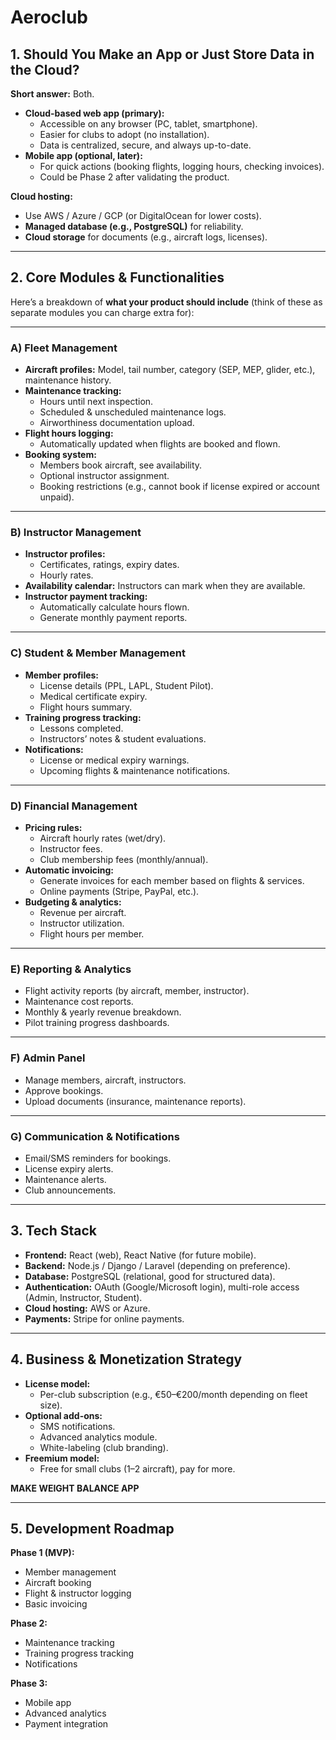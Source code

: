 # Aeroclub 

## **1. Should You Make an App or Just Store Data in the Cloud?**

**Short answer:** Both.

- **Cloud-based web app (primary):**
  - Accessible on any browser (PC, tablet, smartphone).
  - Easier for clubs to adopt (no installation).
  - Data is centralized, secure, and always up-to-date.
- **Mobile app (optional, later):**
  - For quick actions (booking flights, logging hours, checking invoices).
  - Could be Phase 2 after validating the product.

**Cloud hosting:**

- Use AWS / Azure / GCP (or DigitalOcean for lower costs).
- **Managed database (e.g., PostgreSQL)** for reliability.
- **Cloud storage** for documents (e.g., aircraft logs, licenses).

------

## **2. Core Modules & Functionalities**

Here’s a breakdown of **what your product should include** (think of these as separate modules you can charge extra for):

------

### **A) Fleet Management**

- **Aircraft profiles:** Model, tail number, category (SEP, MEP, glider, etc.), maintenance history.
- **Maintenance tracking:**
  - Hours until next inspection.
  - Scheduled & unscheduled maintenance logs.
  - Airworthiness documentation upload.
- **Flight hours logging:**
  - Automatically updated when flights are booked and flown.
- **Booking system:**
  - Members book aircraft, see availability.
  - Optional instructor assignment.
  - Booking restrictions (e.g., cannot book if license expired or account unpaid).

------

### **B) Instructor Management**

- **Instructor profiles:**
  - Certificates, ratings, expiry dates.
  - Hourly rates.
- **Availability calendar:** Instructors can mark when they are available.
- **Instructor payment tracking:**
  - Automatically calculate hours flown.
  - Generate monthly payment reports.

------

### **C) Student & Member Management**

- **Member profiles:**
  - License details (PPL, LAPL, Student Pilot).
  - Medical certificate expiry.
  - Flight hours summary.
- **Training progress tracking:**
  - Lessons completed.
  - Instructors’ notes & student evaluations.
- **Notifications:**
  - License or medical expiry warnings.
  - Upcoming flights & maintenance notifications.

------

### **D) Financial Management**

- **Pricing rules:**
  - Aircraft hourly rates (wet/dry).
  - Instructor fees.
  - Club membership fees (monthly/annual).
- **Automatic invoicing:**
  - Generate invoices for each member based on flights & services.
  - Online payments (Stripe, PayPal, etc.).
- **Budgeting & analytics:**
  - Revenue per aircraft.
  - Instructor utilization.
  - Flight hours per member.

------

### **E) Reporting & Analytics**

- Flight activity reports (by aircraft, member, instructor).
- Maintenance cost reports.
- Monthly & yearly revenue breakdown.
- Pilot training progress dashboards.

------

### **F) Admin Panel**

- Manage members, aircraft, instructors.
- Approve bookings.
- Upload documents (insurance, maintenance reports).

------

### **G) Communication & Notifications**

- Email/SMS reminders for bookings.
- License expiry alerts.
- Maintenance alerts.
- Club announcements.

------

## **3. Tech Stack**

- **Frontend:** React (web), React Native (for future mobile).
- **Backend:** Node.js / Django / Laravel (depending on preference).
- **Database:** PostgreSQL (relational, good for structured data).
- **Authentication:** OAuth (Google/Microsoft login), multi-role access (Admin, Instructor, Student).
- **Cloud hosting:** AWS or Azure.
- **Payments:** Stripe for online payments.

------

## **4. Business & Monetization Strategy**

- **License model:**
  - Per-club subscription (e.g., €50–€200/month depending on fleet size).
- **Optional add-ons:**
  - SMS notifications.
  - Advanced analytics module.
  - White-labeling (club branding).
- **Freemium model:**
  - Free for small clubs (1–2 aircraft), pay for more.



**MAKE WEIGHT BALANCE APP**

------

## **5. Development Roadmap**

**Phase 1 (MVP):**

- Member management
- Aircraft booking
- Flight & instructor logging
- Basic invoicing

**Phase 2:**

- Maintenance tracking
- Training progress tracking
- Notifications

**Phase 3:**

- Mobile app
- Advanced analytics
- Payment integration